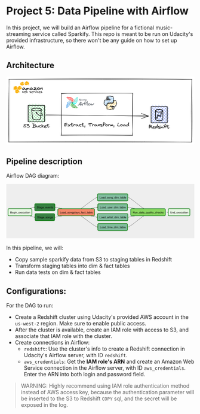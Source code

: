 # Project 5: Data Pipeline with Airflow

In this project, we will build an Airflow pipeline for a fictional music-streaming service called Sparkify.
This repo is meant to be run on Udacity's provided infrastructure, so there won't be any guide on how to set up Airflow.

## Architecture

![](./images/Airflow.png)

## Pipeline description

Airflow DAG diagram:

![](./images/dag.png)

In this pipeline, we will:
- Copy sample sparkify data from S3 to staging tables in Redshift
- Transform staging tables into dim & fact tables
- Run data tests on dim & fact tables


## Configurations:

For the DAG to run:
- Create a Redshift cluster using Udacity's provided AWS account in the `us-west-2` region. Make sure to enable public access.
- After the cluster is available, create an IAM role with access to S3, and associate that IAM role with the cluster.
- Create connections in Airflow:
    - `redshift`: Use the cluster's info to create a Redshift connection in Udacity's Airflow server, with ID `redshift`.
    - `aws_credentials`: Get the **IAM role's ARN** and create an Amazon Web Service connection in the Airflow server, with ID `aws_credentials`. Enter the ARN into both login and password field.

> WARNING: Highly recommend using IAM role authentication method instead of AWS access key, because the authentication parameter will be inserted to the S3 to Redshift `COPY` sql, and the secret will be exposed in the log.
